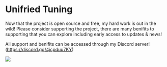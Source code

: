 # Unifried Tuning
Now that the project is open source and free, my hard work is out in the wild! Please consider supporting the project, there are many benifits to supporting that you can explore including early access to updates & news!

All support and benifits can be accessed through my Discord server! (https://discord.gg/4jcpduu7KY)

<a href="https://www.buymeacoffee.com/unifried"><img src="https://img.buymeacoffee.com/button-api/?text=Buy me a coffee&emoji=&slug=unifried&button_colour=FFDD00&font_colour=000000&font_family=Cookie&outline_colour=000000&coffee_colour=ffffff" /></a>
